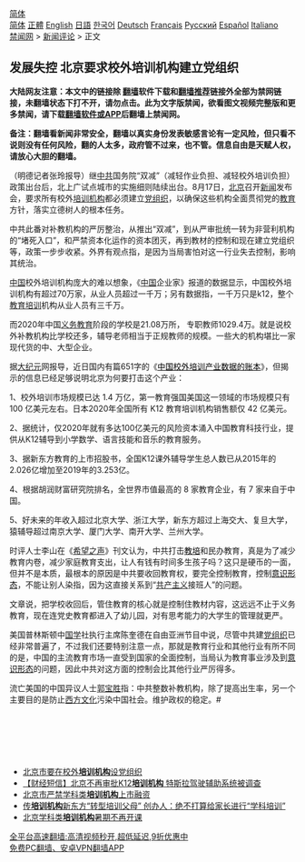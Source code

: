  <!-- 面包屑导航 --> <div class="breadcrumb"><!-- GTranslate: https://gtranslate.io/ -->  <div class="switcher notranslate">  <div class="selected">  <a href="#" onclick="return false;"> 简体</a>  </div>  <div class="option">  <a href="https://www.bannedbook.org" onclick="doGTranslate('zh-CN|zh-CN');jQuery('div.switcher div.selected a').html(jQuery(this).html());return false;" title="简体中文" class="nturl selected"> 简体</a>  <a href="https://www.bannedbook.org/zh-tw/" onclick="doGTranslate('zh-CN|zh-TW');jQuery('div.switcher div.selected a').html(jQuery(this).html());return false;" title="繁體中文" class="nturl"> 正體</a>  <a href="https://www.bannedbook.org/en/" onclick="doGTranslate('zh-CN|en');jQuery('div.switcher div.selected a').html(jQuery(this).html());return false;" title="English" class="nturl"> English</a>  <a href="https://www.bannedbook.org/ja/" onclick="doGTranslate('zh-CN|ja');jQuery('div.switcher div.selected a').html(jQuery(this).html());return false;" title="日本語" class="nturl"> 日語</a>  <a href="https://www.bannedbook.org/ko/" onclick="doGTranslate('zh-CN|ko');jQuery('div.switcher div.selected a').html(jQuery(this).html());return false;" title="한국어" class="nturl"> 한국어</a>  <a href="https://www.bannedbook.org/de/" onclick="doGTranslate('zh-CN|de');jQuery('div.switcher div.selected a').html(jQuery(this).html());return false;" title="Deutsch" class="nturl"> Deutsch</a>  <a href="https://www.bannedbook.org/fr/" onclick="doGTranslate('zh-CN|fr');jQuery('div.switcher div.selected a').html(jQuery(this).html());return false;" title="Français" class="nturl"> Français</a>  <a href="https://www.bannedbook.org/ru/" onclick="doGTranslate('zh-CN|ru');jQuery('div.switcher div.selected a').html(jQuery(this).html());return false;" title="Русский" class="nturl"> Русский</a>  <a href="https://www.bannedbook.org/es/" onclick="doGTranslate('zh-CN|es');jQuery('div.switcher div.selected a').html(jQuery(this).html());return false;" title="Español" class="nturl"> Español</a>  <a href="https://www.bannedbook.org/it/" onclick="doGTranslate('zh-CN|it');jQuery('div.switcher div.selected a').html(jQuery(this).html());return false;" title="Italiano" class="nturl"> Italiano</a>  </div>  </div>      <div class='breadcrumb-sub'><!-- Breadcrumb NavXT 6.3.0 --> <a href="https://www.bannedbook.org/" class="home">禁闻网</a> &gt; <a href="https://www.bannedbook.org/bnews/comments/" class="category">新闻评论</a> &gt; 正文</div></div><h2>发展失控 北京要求校外培训机构建立党组织</h2> <p class="notice"><b>大陆网友注意：本文中的链接除 <a href="https://github.com/bannedbook/fanqiang" >翻墙</a>软件下载和<a href="https://github.com/killgcd/justmysocks/blob/master/README.md">翻墙推荐</a>链接外全部为禁网链接，未翻墙状态下打不开，请勿点击。此为文字版禁闻，欲看图文视频完整版和更多禁闻，请下载<a href="https://github.com/bannedbook/fanqiang">翻墙软件或APP</a>后翻墙上禁闻网。</p><p>备注：翻墙看新闻非常安全，翻墙以真实身份发表敏感言论有一定风险，但只看不说则没有任何风险，翻的人太多，政府管不过来，也不管。信息自由是天赋人权，请放心大胆的翻墙。</b></p>  <div class="entry"> <p>              <a href="https://i1.wp.com/upload-images-bucket-v64rleca837do.s3.eu-west-1.amazonaws.com/wp-content/uploads/2021/08/19075141/0819-%E5%9F%B9%E8%AE%AD.jpg?fit=348%2C284&#038;ssl=1" data-caption=""></a>                            </p> <p>（明德记者张玲报导）继<a href="https://www.bannedbook.org/bnews/tag/%e4%b8%ad%e5%85%b1/" class="st_tag internal_tag" rel="tag" title="标签 中共 下的日志">中共</a>国务院“双减”（减轻作业负担、减轻校外培训负担）政策出台后，北上广试点城市的实施细则陆续出台。8月17日，<a href="https://www.bannedbook.org/bnews/tag/%e5%8c%97%e4%ba%ac/" class="st_tag internal_tag" rel="tag" title="标签 北京 下的日志">北京</a>召开<span class='wp_keywordlink_affiliate'><a href="https://www.bannedbook.org/" title="新闻">新闻</a></span>发布会，要求所有校外<a href="https://www.bannedbook.org/bnews/tag/%E5%9F%B9%E8%AE%AD%E6%9C%BA%E6%9E%84/" class="st_tag internal_tag" rel="tag" title="标签 培训机构 下的日志">培训机构</a>都必须建立<a href="https://www.bannedbook.org/bnews/tag/%E5%85%9A%E7%BB%84%E7%BB%87/" class="st_tag internal_tag" rel="tag" title="标签 党组织 下的日志">党组织</a>，以确保这些机构全面贯彻党的<a href="https://www.bannedbook.org/bnews/tag/%e6%95%99%e8%82%b2/" class="st_tag internal_tag" rel="tag" title="标签 教育 下的日志">教育</a>方针，落实立德树人的根本任务。</p> <p>中共此番对补教机构的严厉整治，从推出“双减”，到从严审批统一转为非营利机构的“堵死入口”，和严禁资本化运作的资本团灭，再到教材的控制和现在建立党组织等，政策一步步收紧。外界有观点指，是因为当局害怕对这一行业失去控制，影响其统治。</p> <p><span class='wp_keywordlink_affiliate'><a href="https://www.bannedbook.org/" title="中国" target="_blank">中国</a></span>校外培训机构庞大的难以想象，《<a href="https://www.bannedbook.org/bnews/tag/%E4%B8%AD%E5%9B%BD/" class="st_tag internal_tag" rel="tag" title="标签 中国 下的日志">中国</a>企业家》报道的数据显示，中国校外培训机构有超过70万家，从业人员超过一千万；另有数据指，一千万只是k12，整个<a href="https://www.bannedbook.org/bnews/tag/%E6%95%99%E8%82%B2%E5%9F%B9%E8%AE%AD/" class="st_tag internal_tag" rel="tag" title="标签 教育培训 下的日志">教育培训</a>机构从业人员有三千万。</p> <p>而2020年中国<a href="https://www.bannedbook.org/bnews/tag/%E4%B9%89%E5%8A%A1%E6%95%99%E8%82%B2/" class="st_tag internal_tag" rel="tag" title="标签 义务教育 下的日志">义务教育</a>阶段的学校是21.08万所， 专职教师1029.4万。就是说校外补教机构比学校还多，辅导老师相当于正规教师的规模。一些大的机构堪比一家现代货的中、大型企业。</p>  <p>据<span class='wp_keywordlink_affiliate'><a href="http://www.epochtimes.com/" title="大纪元" target="_blank">大纪元</a></span>网报导，近日国内有篇651字的《<a style="color: #000000;" href="about:blank">中国校外培训产业数据的账本</a>》，但揭示的信息已经足够说明北京为何要打击这个产业：</p> <p>1、校外培训市场规模已达 1.4 万亿，第一教育强国美国这一领域的市场规模只有 100 亿美元左右。日本2020年全国所有 K12 教育培训机构销售额仅 42 亿美元。</p> <p>2、据统计，仅2020年就有多达100亿美元的风险资本涌入中国教育科技行业，提供从K12辅导到小学数学、语言技能和音乐的教育服务。</p> <p>3、据新东方教育的上市招股书，全国K12课外辅导学生总人数已从2015年的2.026亿增加至2019年的3.253亿。</p> <p>4、根据胡润财富研究院排名，全世界市值最高的 8 家教育企业，有 7 家来自于中国。</p>  <p>5、好未来的年收入超过北京大学、浙江大学，新东方超过上海交大、复旦大学，猿辅导超过南京大学、厦门大学、南开大学、兰州大学。</p> <p>时评人士李山在《<span class='wp_keywordlink_affiliate'><a href="https://www.soundofhope.org" title="希望之声" target="_blank">希望之声</a></span>》刊文认为，中共打击<a style="color: #000000;" href="https://www.soundofhope.org/term/581558">教培</a>和民办教育，真是为了减少教育内卷，减少家庭教育支出，让人有钱有时间多生孩子吗？这只是硬币的一面，但并不是本质，最根本的原因是中共要收回教育权，要完全控制教育，控制<a style="color: #000000;" href="https://www.soundofhope.org/term/7600">意识形态</a>，不能让别人染指，因为这直接关系到“<span class='wp_keywordlink'><a href="https://www.bannedbook.org/forum2/topic6177.html" title="《共产主义的终极目的》" target="_blank">共产主义</a></span>接班人”的问题。</p> <p>文章说，把学校收回后，管住教育的核心就是控制住教材内容，这远远不止于义务教育，现在连党史教育都进入了幼儿园，对有思考能力的大学生的管理就更严。</p> <p>美国普林斯顿中<span class='wp_keywordlink'><a href="https://www.bannedbook.org/forum24/" title="国学传统文化禁书" target="_blank">国学</a></span>社执行主席陈奎德在自由亚洲节目中说，尽管中共建<a href="https://www.soundofhope.org/term/75202">党组织</a>已经非常普遍了，不过我们还要特别注意一点，那就是教育行业和其他行业有所不同的是，中国的主流教育市场一直受到国家的全面控制，当局认为教育事业涉及到<a style="color: #000000;" href="https://www.soundofhope.org/term/7600">意识形态</a>的问题，因此中共对这方面的控制会比其他行业严厉得多。</p> <p>流亡美国的中国异议人士<a href="https://www.bannedbook.org/bnews/tag/%e9%83%ad%e5%ae%9d%e8%83%9c/" class="st_tag internal_tag" rel="tag" title="标签 郭宝胜 下的日志">郭宝胜</a>指：中共整数补教机构，除了提高出生率，另一个主要目的是防止<span class='wp_keywordlink'><a href="https://www.bannedbook.org/forum3/topic47.html" title="西方传统文化汇编" target="_blank">西方文化</a></span>污染中国社会。维护政权的稳定。#</p>  <p>&nbsp;</p> <p>&nbsp;</p> <p>&nbsp;</p> <ul class='op-related-articles' title='相关阅读'> <li><a href='https://www.bannedbook.org/bnews/headline/20210818/1608088.html' target='_blank'>北京市要在校外<b>培训机构</b>设党组织</a></li> <li><a href='https://www.bannedbook.org/bnews/bannedvideo/20210817/1608042.html' target='_blank'>【财经短信】北京不再审批K12<b>培训机构</b> 特斯拉驾驶辅助系统被调查</a></li> <li><a href='https://www.bannedbook.org/bnews/baitai/20210817/1607971.html' target='_blank'>北京市严禁学科类<b>培训机构</b>上市融资</a></li> <li><a href='https://www.bannedbook.org/bnews/headline/20210813/1605706.html' target='_blank'>传<b>培训机构</b>新东方“转型培训父母” 创办人：绝不打算给家长进行“学科培训”</a></li> <li><a href='https://www.bannedbook.org/bnews/baitai/20210807/1602166.html' target='_blank'>北京学科类<b>培训机构</b>暑期不再开课</a></li> </ul> <p class="texttj"> <a href="https://github.com/bannedbook/fanqiang/wiki/V2ray%E6%9C%BA%E5%9C%BA" target="_blank">全平台高速翻墙:高清视频秒开,超低延迟,9折优惠中</a><br/> <a href="https://github.com/bannedbook/fanqiang/wiki/%E7%A6%81%E9%97%BB%E7%BD%91%E5%AE%89%E5%8D%93%E7%BF%BB%E5%A2%99%E6%96%B0%E9%97%BBAPP" target="_blank">免费PC翻墙、安卓VPN翻墙APP</a></p><p>&nbsp;</p> <a name='sharetosocial'></a>  <div style="margin-bottom:5px;padding-bottom:5px;clear:both"> <div id="archive-pix-1" class="banner-ads"> <!-- AuctionX Display platform tag START --> <div id="26318x728x90x621x_ADSLOT2" clicktrack="%%CLICK_URL_ESC%%"></div> <!-- AuctionX Display platform tag END --> </div> <div id="archive-pix-2" class="banner-ads"> <!-- AuctionX Display platform tag START --> <div id="26315x300x250x621x_ADSLOT2" clicktrack="%%CLICK_URL_ESC%%"></div> <!-- AuctionX Display platform tag END --> </div> </div>  <div id="archive-pix-1" class="banner-ads"> <!-- AuctionX Display platform tag START --> <div id="26318x728x90x621x_ADSLOT3" clicktrack="%%CLICK_URL_ESC%%"></div> <!-- AuctionX Display platform tag END --> </div> </div><!--END ENTRY--> 